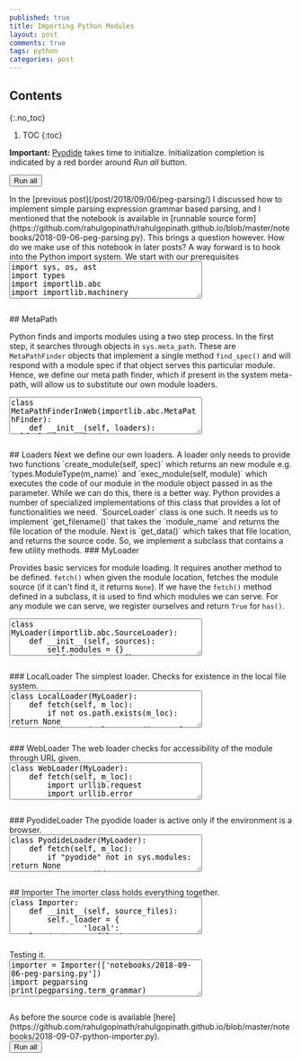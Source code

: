 ```yaml
---
published: true
title: Importing Python Modules
layout: post
comments: true
tags: python
categories: post
---
```


## Contents
{:.no_toc}

1. TOC
{:toc}

<script type="text/javascript">window.languagePluginUrl='/resources/pyodide/full/3.9/';</script>
<script src="/resources/pyodide/full/3.9/pyodide.js"></script>
<link rel="stylesheet" type="text/css" media="all" href="/resources/skulpt/css/codemirror.css">
<link rel="stylesheet" type="text/css" media="all" href="/resources/skulpt/css/solarized.css">
<link rel="stylesheet" type="text/css" media="all" href="/resources/skulpt/css/env/editor.css">

<script src="/resources/skulpt/js/codemirrorepl.js" type="text/javascript"></script>
<script src="/resources/skulpt/js/python.js" type="text/javascript"></script>
<script src="/resources/pyodide/js/env/editor.js" type="text/javascript"></script>

**Important:** [Pyodide](https://pyodide.readthedocs.io/en/latest/) takes time to initialize.
Initialization completion is indicated by a red border around *Run all* button.
<form name='python_run_form'>
<button type="button" name="python_run_all">Run all</button>
</form>
In the [previous post](/post/2018/09/06/peg-parsing/) I discussed how to
implement simple parsing expression grammar based parsing, and I mentioned
that the notebook is available in [runnable source form](https://github.com/rahulgopinath/rahulgopinath.github.io/blob/master/notebooks/2018-09-06-peg-parsing.py).
This brings a question however. How do we make use of this notebook in later
posts? A way forward is to hook into the Python import system.
We start with our prerequisites

<!--
############
import sys, os, ast
import types
import importlib.abc
import importlib.machinery

############
-->
<form name='python_run_form'>
<textarea cols="40" rows="4" name='python_edit'>
import sys, os, ast
import types
import importlib.abc
import importlib.machinery
</textarea><br />
<pre class='Output' name='python_output'></pre>
<div name='python_canvas'></div>
</form>
## MetaPath

Python finds
and imports modules using a two step process. In the first step, it searches
through objects in `sys.meta_path`. These are `MetaPathFinder` objects that
implement a single method `find_spec()` and will respond with a module spec
if that object serves this particular module.
Hence, we define our meta path finder, which if present in the system
meta-path, will allow us to substitute our own module loaders.

<!--
############
class MetaPathFinderInWeb(importlib.abc.MetaPathFinder):
    def __init__(self, loaders): self._loaders = loaders

    def find_spec(self, fullname, path, target=None):
        for loader in self._loaders:
            if self._loaders[loader].has(fullname):
                return importlib.machinery.ModuleSpec(fullname, self._loaders[loader])
        return None

############
-->
<form name='python_run_form'>
<textarea cols="40" rows="4" name='python_edit'>
class MetaPathFinderInWeb(importlib.abc.MetaPathFinder):
    def __init__(self, loaders): self._loaders = loaders

    def find_spec(self, fullname, path, target=None):
        for loader in self._loaders:
            if self._loaders[loader].has(fullname):
                return importlib.machinery.ModuleSpec(fullname, self._loaders[loader])
        return None
</textarea><br />
<pre class='Output' name='python_output'></pre>
<div name='python_canvas'></div>
</form>
## Loaders
Next we define our own loaders. A loader only needs to provide two functions
`create_module(self, spec)` which returns an new module e.g. `types.ModuleType(m_name)`
and `exec_module(self, module)` which executes the code of our module in the
module object passed in as the parameter. While we can do this, there is a
better way. Python provides a number of specialized implementations of this
class that provides a lot of functionalities we need.
`SourceLoader` class is one such. It needs us to implement `get_filename()`
that takes the `module_name` and returns the file location of the module. Next
is `get_data()` which takes that file location, and returns the source code.
So, we implement a subclass that contains a few utility methods.
### MyLoader
 
Provides basic services for module loading. It requires another method to be
defined. `fetch()` when given the module location, fetches the module source
(if it can't find it, it returns `None`). If we have the `fetch()` method
defined in a subclass, it is used to find which modules we can serve.
For any module we can serve, we register ourselves and return `True` for `has()`.

<!--
############
class MyLoader(importlib.abc.SourceLoader):
    def __init__(self, sources):
        self.modules = {}
        self.locations = {}
        for m_loc in sources:
            src = self.fetch(m_loc)
            if src is None: continue
            m_name = self.load_src(src, m_loc)
            self.modules[m_name] = m_loc
            self.locations[m_loc] = src

    def load_src(self, src, m_loc):
        myast = ast.parse(src, filename=m_loc, mode='exec')
        if myast.body[-1].__class__ == ast.Assign and myast.body[-1].targets[0].id == '__MODULE_NAME__':
            return myast.body[-1].value.s
        return self.convert_to_name(m_loc)

    def convert_to_name(self, name):
        return name[len('notebooks/2018-09-06-'):-3].replace('-','').replace('_','')

    def get_data(self, m_loc):
        return self.locations[m_loc]

    def get_filename(self, fullname):
        return self.modules[fullname]

    def has(self, fullname):
        return fullname in self.modules

############
-->
<form name='python_run_form'>
<textarea cols="40" rows="4" name='python_edit'>
class MyLoader(importlib.abc.SourceLoader):
    def __init__(self, sources):
        self.modules = {}
        self.locations = {}
        for m_loc in sources:
            src = self.fetch(m_loc)
            if src is None: continue
            m_name = self.load_src(src, m_loc)
            self.modules[m_name] = m_loc
            self.locations[m_loc] = src

    def load_src(self, src, m_loc):
        myast = ast.parse(src, filename=m_loc, mode=&#x27;exec&#x27;)
        if myast.body[-1].__class__ == ast.Assign and myast.body[-1].targets[0].id == &#x27;__MODULE_NAME__&#x27;:
            return myast.body[-1].value.s
        return self.convert_to_name(m_loc)

    def convert_to_name(self, name):
        return name[len(&#x27;notebooks/2018-09-06-&#x27;):-3].replace(&#x27;-&#x27;,&#x27;&#x27;).replace(&#x27;_&#x27;,&#x27;&#x27;)

    def get_data(self, m_loc):
        return self.locations[m_loc]

    def get_filename(self, fullname):
        return self.modules[fullname]

    def has(self, fullname):
        return fullname in self.modules
</textarea><br />
<pre class='Output' name='python_output'></pre>
<div name='python_canvas'></div>
</form>
### LocalLoader
The simplest loader. Checks for existence in the local file system.

<!--
############
class LocalLoader(MyLoader):
    def fetch(self, m_loc):
        if not os.path.exists(m_loc): return None
        with open(m_loc, encoding='utf-8') as f: return f.read()

############
-->
<form name='python_run_form'>
<textarea cols="40" rows="4" name='python_edit'>
class LocalLoader(MyLoader):
    def fetch(self, m_loc):
        if not os.path.exists(m_loc): return None
        with open(m_loc, encoding=&#x27;utf-8&#x27;) as f: return f.read()
</textarea><br />
<pre class='Output' name='python_output'></pre>
<div name='python_canvas'></div>
</form>
### WebLoader
The web loader checks for accessibility of the module through URL given.

<!--
############
class WebLoader(MyLoader):
    def fetch(self, m_loc):
        import urllib.request
        import urllib.error
        try:
            github_repo = 'https://raw.githubusercontent.com/'
            my_repo =  'rahulgopinath/rahulgopinath.github.io'
            m_loc = github_repo + my_repo + '/master/%s' % m_loc
            return urllib.request.urlopen(m_loc).read()
        except urllib.error.URLError as e:
            return None

############
-->
<form name='python_run_form'>
<textarea cols="40" rows="4" name='python_edit'>
class WebLoader(MyLoader):
    def fetch(self, m_loc):
        import urllib.request
        import urllib.error
        try:
            github_repo = &#x27;https://raw.githubusercontent.com/&#x27;
            my_repo =  &#x27;rahulgopinath/rahulgopinath.github.io&#x27;
            m_loc = github_repo + my_repo + &#x27;/master/%s&#x27; % m_loc
            return urllib.request.urlopen(m_loc).read()
        except urllib.error.URLError as e:
            return None
</textarea><br />
<pre class='Output' name='python_output'></pre>
<div name='python_canvas'></div>
</form>
### PyodideLoader
The pyodide loader is active only if the environment is a browser.

<!--
############
class PyodideLoader(MyLoader):
    def fetch(self, m_loc):
        if "pyodide" not in sys.modules: return None
        import pyodide
        github_repo = 'https://raw.githubusercontent.com/'
        my_repo =  'rahulgopinath/rahulgopinath.github.io'
        m_loc = github_repo + my_repo + '/master/%s' % m_loc
        return pyodide.open_url(m_loc).getvalue()

############
-->
<form name='python_run_form'>
<textarea cols="40" rows="4" name='python_edit'>
class PyodideLoader(MyLoader):
    def fetch(self, m_loc):
        if &quot;pyodide&quot; not in sys.modules: return None
        import pyodide
        github_repo = &#x27;https://raw.githubusercontent.com/&#x27;
        my_repo =  &#x27;rahulgopinath/rahulgopinath.github.io&#x27;
        m_loc = github_repo + my_repo + &#x27;/master/%s&#x27; % m_loc
        return pyodide.open_url(m_loc).getvalue()
</textarea><br />
<pre class='Output' name='python_output'></pre>
<div name='python_canvas'></div>
</form>
## Importer
The imorter class holds everything together.

<!--
############
class Importer:
    def __init__(self, source_files):
        self._loader = {
                'local': LocalLoader(source_files),
                'web': WebLoader(source_files),
                'pyodide': PyodideLoader(source_files)}
        sys.meta_path.append(MetaPathFinderInWeb(self._loader))

############
-->
<form name='python_run_form'>
<textarea cols="40" rows="4" name='python_edit'>
class Importer:
    def __init__(self, source_files):
        self._loader = {
                &#x27;local&#x27;: LocalLoader(source_files),
                &#x27;web&#x27;: WebLoader(source_files),
                &#x27;pyodide&#x27;: PyodideLoader(source_files)}
        sys.meta_path.append(MetaPathFinderInWeb(self._loader))
</textarea><br />
<pre class='Output' name='python_output'></pre>
<div name='python_canvas'></div>
</form>
Testing it.

<!--
############
importer = Importer(['notebooks/2018-09-06-peg-parsing.py'])
import pegparsing
print(pegparsing.term_grammar)

############
-->
<form name='python_run_form'>
<textarea cols="40" rows="4" name='python_edit'>
importer = Importer([&#x27;notebooks/2018-09-06-peg-parsing.py&#x27;])
import pegparsing
print(pegparsing.term_grammar)
</textarea><br />
<pre class='Output' name='python_output'></pre>
<div name='python_canvas'></div>
</form>
As before the source code is available [here](https://github.com/rahulgopinath/rahulgopinath.github.io/blob/master/notebooks/2018-09-07-python-importer.py).

<form name='python_run_form'>
<button type="button" name="python_run_all">Run all</button>
</form>
